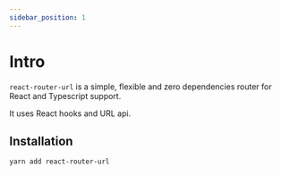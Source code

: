 ```yaml
---
sidebar_position: 1
---
```


# Intro

`react-router-url` is a simple, flexible and zero dependencies router for React and Typescript support.

It uses React hooks and URL api.

## Installation

```sh
yarn add react-router-url
```
